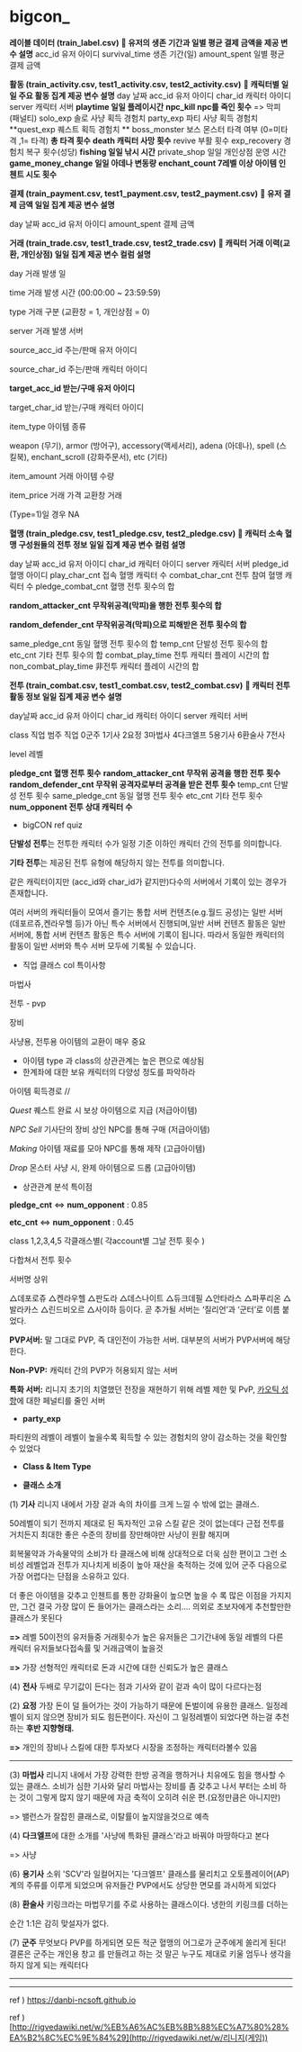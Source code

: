 # bigcon_

**레이블 데이터 (train_label.csv)**
** 유저의 생존 기간과 일별 평균 결제 금액을 제공 변수 설명**
acc_id 유저 아이디
survival_time 생존 기간(일)
amount_spent 일별 평균 결제 금액

**활동 (train_activity.csv, test1_activity.csv, test2_activity.csv)**
** 캐릭터별 일일 주요 활동 집계 제공 변수 설명**
day 날짜
acc_id 유저 아이디
char_id 캐릭터 아이디
server 캐릭터 서버
**playtime 일일 플레이시간**
**npc_kill npc를 죽인 횟수** => 막피 (패널티)
solo_exp 솔로 사냥 획득 경험치
party_exp 파티 사냥 획득 경험치
**quest_exp 퀘스트 획득 경험치 ** 
boss_monster 보스 몬스터 타격 여부 (0=미타격 ,1= 타격) **총 타격 횟수** 
**death 캐릭터 사망 횟수**
revive 부활 횟수
exp_recovery 경험치 복구 횟수(성당)
**fishing 일일 낚시 시간**
private_shop 일일 개인상점 운영 시간
**game_money_change 일일 아데나 변동량**
**enchant_count 7레벨 이상 아이템 인첸트 시도 횟수**



**결제 (train_payment.csv, test1_payment.csv, test2_payment.csv)**
** 유저 결제 금액 일일 집계 제공 변수 설명**

day 날짜
acc_id 유저 아이디
amount_spent 결제 금액



**거래 (train_trade.csv, test1_trade.csv, test2_trade.csv)**
** 캐릭터 거래 이력(교환, 개인상점) 일일 집계 제공 변수 컬럼 설명** 

day 거래 발생 일 

time 거래 발생 시간 (00:00:00 ~ 23:59:59) 

type 거래 구분 (교환창 = 1, 개인상점 = 0) 

server 거래 발생 서버 

source_acc_id 주는/판매 유저 아이디 

source_char_id 주는/판매 캐릭터 아이디 

**target_acc_id 받는/구매 유저 아이디** 

target_char_id 받는/구매 캐릭터 아이디 

item_type 아이템 종류 

weapon (무기), armor (방어구), accessory(액세서리), adena (아데나), spell (스킬북), enchant_scroll (강화주문서), etc (기타)

item_amount 거래 아이템 수량

item_price 거래 가격 교환창 거래

 (Type=1)일 경우 NA



**혈맹 (train_pledge.csv, test1_pledge.csv, test2_pledge.csv)**
** 캐릭터 소속 혈맹 구성원들의 전투 정보 일일 집계 제공 변수 컬럼 설명**

day 날짜
acc_id 유저 아이디
char_id 캐릭터 아이디
server 캐릭터 서버
pledge_id 혈맹 아이디
play_char_cnt 접속 혈맹 캐릭터 수
combat_char_cnt 전투 참여 혈맹 캐릭터 수
pledge_combat_cnt 혈맹 전투 횟수의 합

**random_attacker_cnt 무작위공격(막피)을 행한 전투 횟수의 합**

**random_defender_cnt 무작위공격(막피)으로 피해받은 전투 횟수의 합**

same_pledge_cnt 동일 혈맹 전투 횟수의 합
temp_cnt 단발성 전투 횟수의 합
etc_cnt 기타 전투 횟수의 합
combat_play_time 전투 캐릭터 플레이 시간의 합
non_combat_play_time 非전투 캐릭터 플레이 시간의 합

**전투 (train_combat.csv, test1_combat.csv, test2_combat.csv)**
** 캐릭터 전투 활동 정보 일일 집계 제공 변수 설명**

day날짜
acc_id 유저 아이디
char_id 캐릭터 아이디
server 캐릭터 서버

class 직업 범주 직업
0군주
1기사
2요정
3마법사
4다크엘프
5용기사
6환술사
7전사

level 레벨

**pledge_cnt 혈맹 전투 횟수**
**random_attacker_cnt 무작위 공격을 행한 전투 횟수**
**random_defender_cnt 무작위 공격자로부터 공격을 받은 전투 횟수**
temp_cnt 단발성 전투 횟수
same_pledge_cnt 동일 혈맹 전투 횟수
etc_cnt 기타 전투 횟수
**num_opponent 전투 상대 캐릭터 수**



- bigCON ref quiz

**단발성 전투**는 전투한 캐릭터 수가 일정 기준 이하인 캐릭터 간의 전투를 의미합니다. 

**기타 전투**는 제공된 전투 유형에 해당하지 않는 전투를 의미합니다.

 같은 캐릭터이지만 (acc_id와 char_id가 같지만)다수의 서버에서 기록이 있는 경우가 존재합니다.

 여러 서버의 캐릭터들이 모여서 즐기는 통합 서버 컨텐츠(e.g.월드 공성)는 일반 서버(데포르쥬,켄라우헬 등)가 아닌 특수 서버에서 진행되며,일반 서버 컨텐츠 활동은 일반 서버에, 통합 서버 컨텐츠 활동은 특수 서버에 기록이 됩니다. 따라서 동일한 캐릭터의 활동이 일반 서버와 특수 서버 모두에 기록될 수 있습니다.





- 직업 클래스 col 특이사항

마법사

전투 - pvp 

장비 

사냥용, 전투용 아이템의 교환이 매우 중요

* 아이템 type 과 class의 상관관계는 높은 편으로 예상됨 
* 한계좌에 대한 보유 캐릭터의 다양성 정도를 파악하라 

아이템 획득경로 //

*Quest* 퀘스트 완료 시 보상 아이템으로 지급 (저급아이템)

*NPC Sell* 기사단의 장비 상인 NPC를 통해 구매 (저급아이템)

*Making* 아이템 재료를 모아 NPC를 통해 제작 (고급아이템)

*Drop* 몬스터 사냥 시, 완제 아이템으로 드롭 (고급아이템)



- 상관관계 분석 특이점

**pledge_cnt** <=> **num_opponent** : 0.85

**etc_cnt** <=> **num_opponent** : 0.45



class 1,2,3,4,5 각클래스별( 각account별 그날 전투 횟수 )

다합쳐서 전투 횟수 

서버명 상위

△데포로쥬 △켄라우헬 △판도라 △데스나이트 △듀크데필 △안타라스 △파푸리온 △발라카스 △린드비오르 △사이하 등이다. 곧 추가될 서버는 ‘질리언’과 ‘군터’로 이름 붙었다.

**PVP서버:** 말 그대로 PVP, 즉 대인전이 가능한 서버. 대부분의 서버가 PVP서버에 해당한다.

**Non-PVP:** 캐릭터 간의 PVP가 허용되지 않는 서버

**특화 서버:** 리니지 초기의 치열했던 전장을 재현하기 위해 레벨 제한 및 PvP, [카오틱 성향](https://lineage.plaync.com/powerbook/wiki/카오틱+성향)에 대한 페널티를 줄인 서버



- **party_exp** 

 파티원의 레벨이 레벨이 높을수록 획득할 수 있는 경험치의 양이 감소하는 것을 확인할 수 있었다



- **Class & Item Type**

- **클래스 소개** 

(1) **기사** 리니지 내에서 가장 겉과 속의 차이를 크게 느낄 수 밖에 없는 클래스. 

50레벨이 되기 전까지 제대로 된 독자적인 고유 스킬 같은 것이 없는데다 근접 전투를 거치든지 최대한 좋은 수준의 장비를 장만해야만 사냥이 원활 해지며

회복물약과 가속물약의 소비가 타 클래스에 비해 상대적으로 더욱 심한 편이고 그런 소비성 레벨업과 전투가 지나치게 비중이 높아 재산을 축적하는 것에 있어 군주 다음으로 가장 어렵다는 단점을 소유하고 있다. 

더 좋은 아이템을 갖추고 인첸트를 통한 강화율이 높으면 높을 수 록 많은 이점을 가지지만, 그건 결국 가장 많이 돈 들어가는 클래스라는 소리…. 의외로 초보자에게 추천할만한 클래스가 못된다

**=>** 레벨 50이전의 유저들중 거래횟수가 높은 유저들은 그기간내에 동일 레벨의 다른 캐릭터 유저들보다접속률 및 거래금액이 높을것

**=>** 가장 선형적인 캐릭터로 돈과 시간에 대한 신뢰도가 높은 클래스 

(4) **전사** 두배로 무기값이 든다는 점과 기사와 같이 겉과 속이 많이 다르다는점

(2) **요정** 가장 돈이 덜 들어가는 것이 가능하기 때문에 돈벌이에 유용한 클래스. 일정레벨이 되지 않으면 장비가 되도 힘든편이다. 자신이 그 일정레벨이 되었다면 하는걸 추천하는 **후반 지향형태.**

**=>** 개인의 장비나 스킬에 대한 투자보다 시장을 조정하는 캐릭터라볼수 있음

------

(3) **마법사** 리니지 내에서 가장 강력한 한방 공격을 행하거나 치유에도 힘을 행사할 수 있는 클래스. 소비가 심한 기사와 달리 마법사는 장비를 좀 갖추고 나서 부터는 소비 하는 것이 그렇게 많지 않기 때문에 자금 축적이 오히려 쉬운 편.(요정만큼은 아니지만) 

=> 밸런스가 잘잡힌 클래스로, 이탈률이 높지않을것으로 예측

(4) **다크엘프**에 대한 소개를 '사냥에 특화된 클래스'라고 바꿔야 마땅하다고 본다

=> 사냥

(6) **용기사** 소위 'SCV'라 일컬어지는 '다크엘프' 클래스를 물리치고 오토플레이어(AP)계의 주류를 이루게 되었으며 유저들간 PVP에서도 상당한 면모를 과시하게 되었다

(8) **환술사** 키링크라는 마법무기를 주로 사용하는 클래스이다. 냉한의 키링크를 더하는

 순간 1:1은 감히 맞설자가 없다. 

(7) **군주**  무엇보다 PVP를 하게되면 모든 적군 혈맹의 어그로가 군주에게 쏠리게 된다! 결론은 군주는 개인용 창고 를 만들려고 하는 것 말곤 누구도 제대로 키울 엄두나 생각을 하지 않게 되는 캐릭터다

------

------



ref ) https://danbi-ncsoft.github.io

ref ) [http://rigvedawiki.net/w/%EB%A6%AC%EB%8B%88%EC%A7%80%28%EA%B2%8C%EC%9E%84%29](http://rigvedawiki.net/w/리니지(게임))

